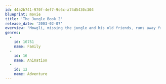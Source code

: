 ```yaml
---
id: 44a2b741-970f-4ef7-9c6c-a74d5430c304
blueprint: movie
title: 'The Jungle Book 2'
release_date: '2003-02-07'
overview: "Mowgli, missing the jungle and his old friends, runs away from the man village unaware of the danger he's in by going back to the wild."
genres:
  -
    id: 10751
    name: Family
  -
    id: 16
    name: Animation
  -
    id: 12
    name: Adventure
---
```

